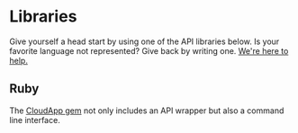 # Libraries

Give yourself a head start by using one of the API libraries below. Is your
favorite language not represented? Give back by writing one.
[We're here to help.][support]

[support]: http://support.getcloudapp.com

## Ruby

The [CloudApp gem](https://github.com/cloudapp/cloudapp) not only includes an
API wrapper but also a command line interface.